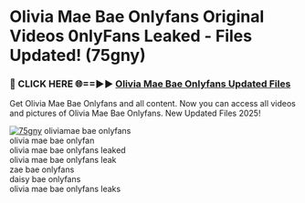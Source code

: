 # Olivia Mae Bae Onlyfans Original Videos 0nlyFans Leaked - Files Updated! (75gny)

<h3>🔴 CLICK HERE 🌐==►► <a href="https://tinyurl.com/ms9xzufz" rel="nofollow">Olivia Mae Bae Onlyfans Updated Files</a></h3>

Get Olivia Mae Bae Onlyfans and all content. Now you can access all videos and pictures of Olivia Mae Bae Onlyfans. New Updated Files 2025!

[![75gny](https://i.imgur.com/PQ7UWWw.gif)](https://tinyurl.com/ms9xzufz)
oliviamae bae onlyfans<br>
olivia mae bae onlyfan<br>
olivia mae bae onlyfans leaked<br>
olivia mae bae onlyfans leak<br>
zae bae onlyfans<br>
daisy bae onlyfans<br>
olivia mae bae onlyfans leaks